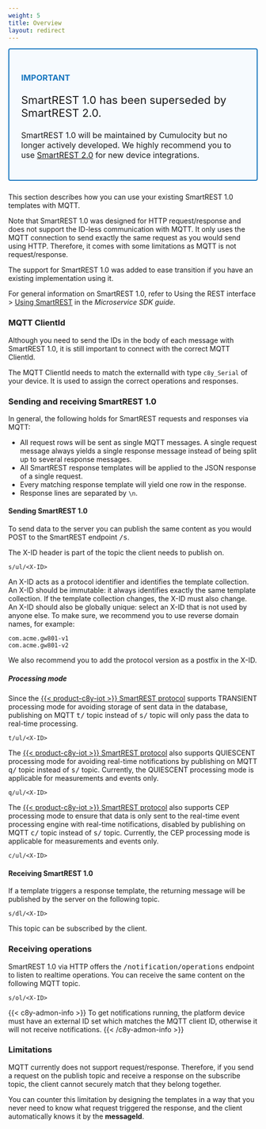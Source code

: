 ```yaml
---
weight: 5
title: Overview
layout: redirect
---
```


<div style="padding: 24px ; border: 2px solid #1776BF; border-radius: 4px; margin-bottom: 24px; background-color: #f6fafe ">

  <h3 style="color: #1776BF"><strong>IMPORTANT</strong></h3>

  <p class="lead" style="font-size:22px">SmartREST 1.0 has been superseded by SmartREST 2.0.

  <p style="font-size:16px">SmartREST 1.0 will be maintained by Cumulocity but no longer actively developed. We highly recommend you to use <a href="../smartrest">SmartREST 2.0</a> for new device integrations.</p>

</div>

This section describes how you can use your existing SmartREST 1.0 templates with MQTT.

Note that SmartREST 1.0 was designed for HTTP request/response and does not support the ID-less communication with MQTT. It only uses the MQTT connection to send exactly the same request as you would send using HTTP. Therefore, it comes with some limitations as MQTT is not request/response.

The support for SmartREST 1.0 was added to ease transition if you have an existing implementation using it.

For general information on SmartREST 1.0, refer to Using the REST interface > [Using SmartREST](/microservice-sdk/rest#smartrest) in the *Microservice SDK guide*.

### MQTT ClientId

Although you need to send the IDs in the body of each message with SmartREST 1.0, it is still important to connect with the correct MQTT ClientId.

The MQTT ClientId needs to match the externalId with type `c8y_Serial` of your device. It is used to assign the correct operations and responses.

### Sending and receiving SmartREST 1.0

In general, the following holds for SmartREST requests and responses via MQTT:

* All request rows will be sent as single MQTT messages. A single request message always yields a single response message instead of being split up to several response messages.
* All SmartREST response templates will be applied to the JSON response of a single request.
* Every matching response template will yield one row in the response.
* Response lines are separated by `\n`.

#### Sending SmartREST 1.0

To send data to the server you can publish the same content as you would POST to the SmartREST endpoint <kbd>/s</kbd>.

The X-ID header is part of the topic the client needs to publish on.

```http
s/ul/<X-ID>
```

An X-ID acts as a protocol identifier and identifies the template collection.
An X-ID should be immutable: it always identifies exactly the same template collection.
If the template collection changes, the X-ID must also change.
An X-ID should also be globally unique: select an X-ID that is not used by anyone else.
To make sure, we recommend you to use reverse domain names, for example:

    com.acme.gw801-v1
    com.acme.gw801-v2

We also recommend you to add the protocol version as a postfix in the X-ID.

##### Processing mode

Since the [{{< product-c8y-iot >}} SmartREST protocol](/reference/smartrest-one) supports TRANSIENT processing mode for avoiding storage of sent data in the database, publishing on MQTT <kbd>t/</kbd> topic instead of <kbd>s/</kbd> topic will only pass the data to real-time processing.

```http
t/ul/<X-ID>
```

The [{{< product-c8y-iot >}} SmartREST protocol](/reference/smartrest-one) also supports QUIESCENT processing mode for avoiding real-time notifications by publishing on MQTT <kbd>q/</kbd> topic instead of <kbd>s/</kbd> topic. Currently, the QUIESCENT processing mode is applicable for measurements and events only.

```http
q/ul/<X-ID>
```

The [{{< product-c8y-iot >}} SmartREST protocol](/reference/smartrest-one) also supports CEP processing mode to ensure that data is only sent to the real-time event processing engine with real-time notifications, disabled by publishing on MQTT <kbd>c/</kbd> topic instead of <kbd>s/</kbd> topic. Currently, the CEP processing mode is applicable for measurements and events only.

```http
c/ul/<X-ID>
```

#### Receiving SmartREST 1.0

If a template triggers a response template, the returning message will be published by the server on the following topic.

```http
s/dl/<X-ID>
```

This topic can be subscribed by the client.

### Receiving operations

SmartREST 1.0 via HTTP offers the <kbd>/notification/operations</kbd> endpoint to listen to realtime operations. You can receive the same content on the following MQTT topic.

```http
s/ol/<X-ID>
```
{{< c8y-admon-info >}}
To get notifications running, the platform device must have an external ID set which matches the MQTT client ID, otherwise it will not receive notifications.
{{< /c8y-admon-info >}}


### Limitations

MQTT currently does not support request/response. Therefore, if you send a request on the publish topic and receive a response on the subscribe topic, the client cannot securely match that they belong together.

You can counter this limitation by designing the templates in a way that you never need to know what request triggered the response, and the client automatically knows it by the **messageId**.
